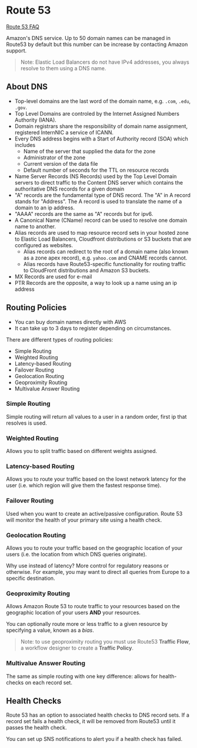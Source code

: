 # Route 53
[Route 53 FAQ](https://aws.amazon.com/route53/faqs/)

Amazon's DNS service. Up to 50 domain names can be managed in Route53 by default but this number can be increase by contacting Amazon support.

>Note: Elastic Load Balancers do not have IPv4 addresses, you always resolve to them using a DNS name.

## About DNS
- Top-level domains are the last word of the domain name, e.g. `.com`, `.edu`, `.gov`.
- Top Level Domains are controled by the Internet Assigned Numbers Authority (IANA).
- Domain registrars share the responsibility of domain name assignment, registered InternNIC a service of ICANN.
- Every DNS address begins with a Start of Authority record (SOA) which includes
  - Name of the server that supplied the data for the zone
  - Administrator of the zone
  - Current version of the data file
  - Default number of seconds for the TTL on resource records
- Name Server Records (NS Records) used by the Top Level Domain servers to direct traffic to the Content DNS server which contains the authoritative DNS records for a given domain
- "A" records are the fundamental type of DNS record. The "A" in A record stands for "Address". The A record is used to translate the name of a domain to an ip address.
- "AAAA" records are the same as "A" records but for ipv6.
- A Canonical Name (CName) record can be used to resolve one domain name to another.
- Alias records are used to map resource record sets in your hosted zone to Elastic Load Balancers, Cloudfront distributions or S3 buckets that are configured as websites.
  - Alias records can redirect to the root of a domain name (also known as a zone apex record), e.g. `yahoo.com` and CNAME records cannot.
  - Alias records have Route53-specific functionality for routing traffic to CloudFront distributions and Amazon S3 buckets.
- MX Records are used for e-mail
- PTR Records are the opposite, a way to look up a name using an ip address

## Routing Policies
- You can buy domain names directly with AWS
- It can take up to 3 days to register depending on circumstances.

There are different types of routing policies:
- Simple Routing
- Weighted Routing
- Latency-based Routing
- Failover Routing
- Geolocation Routing
- Geoproximity Routing
- Multivalue Answer Routing

### Simple Routing
Simple routing will return all values to a user in a random order, first ip that resolves is used.

### Weighted Routing
Allows you to split traffic based on different weights assigned.

### Latency-based Routing
Allows you to route your traffic based on the lowst network latency for the user (i.e. which region will give them the fastest response time).

### Failover Routing
Used when you want to create an active/passive configuration. Route 53 will monitor the health of your primary site using a health check.

### Geolocation Routing
Allows you to route your traffic based on the geographic location of your users (i.e. the location from which DNS queries originate).

Why use instead of latency? More control for regulatory reasons or otherwise. For example, you may want to direct all queries from Europe to a specific destination.

### Geoproximity Routing
Allows Amazon Route 53 to route traffic to your resources based on the geographic location of your users **AND** your resources.

You can optionally route more or less traffic to a given resource by specifying a value, known as a *bias*.

>Note: to use geoproximity routing you must use Route53 **Traffic Flow**, a workflow designer to create a **Traffic Policy**.

### Multivalue Answer Routing
The same as simple routing with one key difference: allows for health-checks on each record set.

## Health Checks
Route 53 has an option to associated health checks to DNS record sets. If a record set fails a health check, it will be removed from Route53 until it passes the health check.

You can set up SNS notifications to alert you if a health check has failed.


